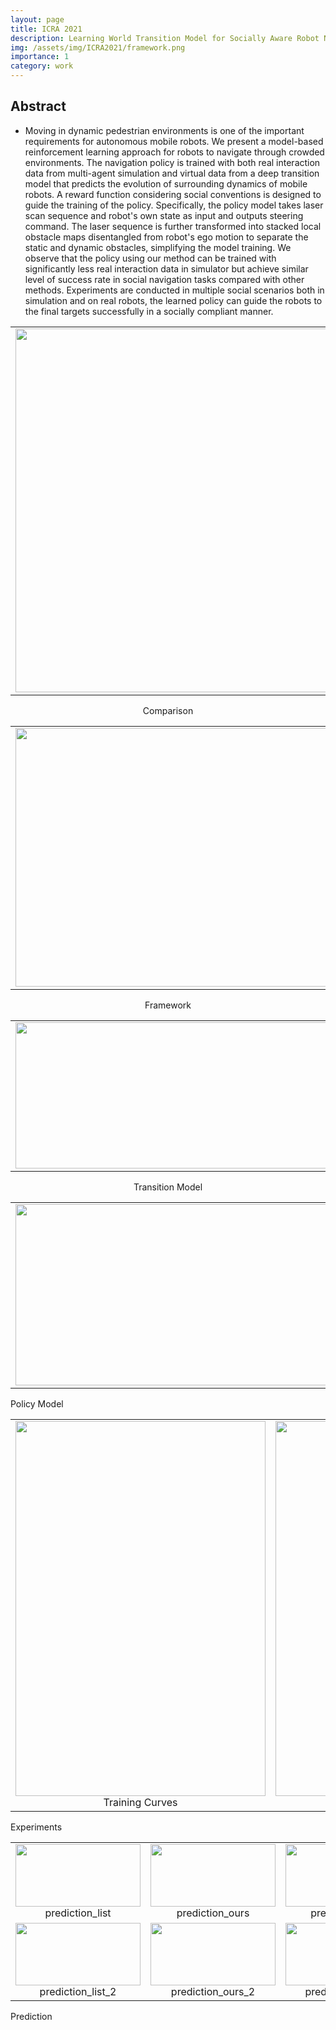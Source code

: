 ```yaml
---
layout: page
title: ICRA 2021
description: Learning World Transition Model for Socially Aware Robot Navigation
img: /assets/img/ICRA2021/framework.png
importance: 1
category: work
---
```


## Abstract
- Moving in dynamic pedestrian environments is one of the important requirements for autonomous mobile robots. We present a model-based reinforcement learning approach for robots to navigate through crowded environments. The navigation policy is trained with both real interaction data from multi-agent simulation and virtual data from a deep transition model that predicts the evolution of surrounding dynamics of mobile robots. A reward function considering social conventions is designed to guide the training of the policy. Specifically, the policy model takes laser scan sequence and robot's own state as input and outputs steering command. The laser sequence is further transformed into stacked local obstacle maps disentangled from robot's ego motion to separate the static and dynamic obstacles, simplifying the model training. We observe that the policy using our method can be trained with significantly less real interaction data in simulator but achieve similar level of success rate in social navigation tasks compared with other methods. Experiments are conducted in multiple social scenarios both in simulation and on real robots, the learned policy can guide the robots to the final targets successfully in a socially compliant manner.

<center>
<table>
    <tr>
        <td ><center><img src="{{ site.baseurl }}/assets/img/ICRA2021/first.png" width="800" height="582" data-zoomable></center></td>
    </tr>
</table>
<div class="caption">
   Comparison
</div>
</center>

<center>
<table>
    <tr>
        <td ><center><img src="{{ site.baseurl }}/assets/img/ICRA2021/framework.png" width="800" height="414" data-zoomable></center></td>
    </tr>
</table>
<div class="caption">
   Framework
</div>
</center>

<center>
<table>
    <tr>
        <td ><center><img src="{{ site.baseurl }}/assets/img/ICRA2021/transition_model.png" width="800" height="234" data-zoomable></center></td>
    </tr>
</table>
<div class="caption">
   Transition Model
</div>
</center>

<center>
<table>
    <tr>
        <td ><center><img src="{{ site.baseurl }}/assets/img/ICRA2021/ac_model.png" width="600" height="290" data-zoomable></center></td>
    </tr>
</table>
</center>
<div class="caption">
   Policy Model
</div>

<center>
<table>
    <tr>
        <td ><center><img src="{{ site.baseurl }}/assets/img/ICRA2021/comparison_curves_ver.png" width="400" height="600" data-zoomable> Training Curves </center></td>
        <td ><center><img src="{{ site.baseurl }}/assets/img/ICRA2021/experiments.png" width="400" height="600" data-zoomable> Real Robot Experiments </center></td>
    </tr>
</table>
</center>
<div class="caption">
   Experiments
</div>

<center>
<table>
    <tr>
        <td ><center><img src="{{ site.baseurl }}/assets/img/ICRA2021/prediction_list.png" width="200" height="100" data-zoomable> prediction_list </center></td>
        <td ><center><img src="{{ site.baseurl }}/assets/img/ICRA2021/prediction_ours.png" width="200" height="100" data-zoomable> prediction_ours </center></td>
        <td ><center><img src="{{ site.baseurl }}/assets/img/ICRA2021/prediction_label.png" width="200" height="100" data-zoomable> prediction_label </center></td>
    </tr>
    <tr>
        <td ><center><img src="{{ site.baseurl }}/assets/img/ICRA2021/prediction_list_2.png" width="200" height="100" data-zoomable> prediction_list_2 </center></td>
        <td ><center><img src="{{ site.baseurl }}/assets/img/ICRA2021/prediction_ours_2.png" width="200" height="100" data-zoomable> prediction_ours_2 </center></td>
        <td ><center><img src="{{ site.baseurl }}/assets/img/ICRA2021/prediction_label_2.png" width="200" height="100" data-zoomable> prediction_label_2 </center></td>
    </tr>
</table>
</center>
<div class="caption">
   Prediction
</div>


